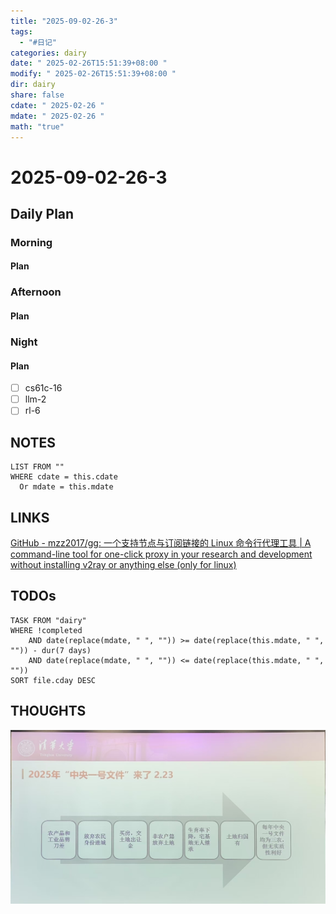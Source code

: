 ```yaml
---
title: "2025-09-02-26-3"
tags:
  - "#日记"
categories: dairy
date: " 2025-02-26T15:51:39+08:00 "
modify: " 2025-02-26T15:51:39+08:00 "
dir: dairy
share: false
cdate: " 2025-02-26 "
mdate: " 2025-02-26 "
math: "true"
---
```


# 2025-09-02-26-3

## Daily Plan

### Morning

#### Plan

### Afternoon

#### Plan

### Night

#### Plan

- [ ] cs61c-16
- [ ] llm-2
- [ ] rl-6

## NOTES

```dataview
LIST FROM "" 
WHERE cdate = this.cdate
  Or mdate = this.mdate
```

## LINKS

[GitHub - mzz2017/gg: 一个支持节点与订阅链接的 Linux 命令行代理工具 | A command-line tool for one-click proxy in your research and development without installing v2ray or anything else (only for linux)](https://github.com/mzz2017/gg)

## TODOs

```dataview
TASK FROM "dairy" 
WHERE !completed 
	AND date(replace(mdate, " ", "")) >= date(replace(this.mdate, " ", "")) - dur(7 days) 
	AND date(replace(mdate, " ", "")) <= date(replace(this.mdate, " ", ""))
SORT file.cday DESC
```

## THOUGHTS

![d433be708ee8654895e27874892df08.jpg](https://raw.githubusercontent.com/Tendourisu/images/master/202502261551903.png)
